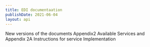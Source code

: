 ```yaml
---
title: EDI documentaation
publishDate: 2021-06-04
layout: api
---
```


New versions of the documents Appendix2 Available Services and Appendix 2A Instructions for service Implementation
